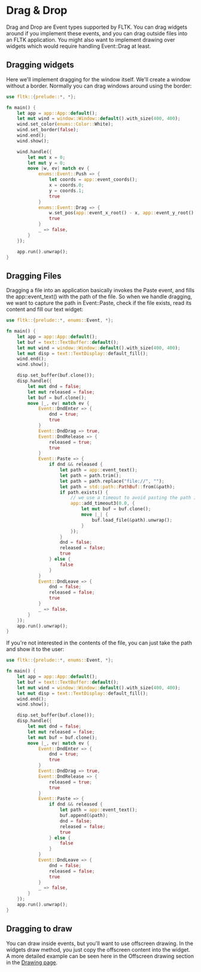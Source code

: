 # Drag & Drop

Drag and Drop are Event types supported by FLTK. You can drag widgets around if you implement these events, and you can drag outside files into an FLTK application. You might also want to implement drawing over widgets which would require handling Event::Drag at least.

## Dragging widgets

Here we'll implement dragging for the window itself. We'll create a window without a border. Normally you can drag windows around using the border:
```rust
use fltk::{prelude::*, *};

fn main() {
    let app = app::App::default();
    let mut wind = window::Window::default().with_size(400, 400);
    wind.set_color(enums::Color::White);
    wind.set_border(false);
    wind.end();
    wind.show();

    wind.handle({
        let mut x = 0;
        let mut y = 0;
        move |w, ev| match ev {
            enums::Event::Push => {
                let coords = app::event_coords();
                x = coords.0;
                y = coords.1;
                true
            }
            enums::Event::Drag => {
                w.set_pos(app::event_x_root() - x, app::event_y_root() - y);
                true
            }
            _ => false,
        }
    });

    app.run().unwrap();
}
```

## Dragging Files

Dragging a file into an application basically invokes the Paste event, and fills the app::event_text() with the path of the file. So when we handle dragging, we want to capture the path in Event::Paste, check if the file exists, read its content and fill our text widget:
```rust
use fltk::{prelude::*, enums::Event, *};

fn main() {
    let app = app::App::default();
    let buf = text::TextBuffer::default();
    let mut wind = window::Window::default().with_size(400, 400);
    let mut disp = text::TextDisplay::default_fill();
    wind.end();
    wind.show();

    disp.set_buffer(buf.clone());
    disp.handle({
        let mut dnd = false;
        let mut released = false;
        let buf = buf.clone();
        move |_, ev| match ev {
            Event::DndEnter => {
                dnd = true;
                true
            }
            Event::DndDrag => true,
            Event::DndRelease => {
                released = true;
                true
            }
            Event::Paste => {
                if dnd && released {
                    let path = app::event_text();
                    let path = path.trim();
                    let path = path.replace("file://", "");
                    let path = std::path::PathBuf::from(&path);
                    if path.exists() {
                        // we use a timeout to avoid pasting the path into the buffer
                        app::add_timeout3(0.0, {
                            let mut buf = buf.clone();
                            move |_| {
                                buf.load_file(&path).unwrap();
                            }
                        });
                    }
                    dnd = false;
                    released = false;
                    true
                } else {
                    false
                }
            }
            Event::DndLeave => {
                dnd = false;
                released = false;
                true
            }
            _ => false,
        }
    });
    app.run().unwrap();
}
```

If you're not interested in the contents of the file, you can just take the path and show it to the user:
```rust
use fltk::{prelude::*, enums::Event, *};

fn main() {
    let app = app::App::default();
    let buf = text::TextBuffer::default();
    let mut wind = window::Window::default().with_size(400, 400);
    let mut disp = text::TextDisplay::default_fill();
    wind.end();
    wind.show();

    disp.set_buffer(buf.clone());
    disp.handle({
        let mut dnd = false;
        let mut released = false;
        let mut buf = buf.clone();
        move |_, ev| match ev {
            Event::DndEnter => {
                dnd = true;
                true
            }
            Event::DndDrag => true,
            Event::DndRelease => {
                released = true;
                true
            }
            Event::Paste => {
                if dnd && released {
                    let path = app::event_text();
                    buf.append(&path);
                    dnd = false;
                    released = false;
                    true
                } else {
                    false
                }
            }
            Event::DndLeave => {
                dnd = false;
                released = false;
                true
            }
            _ => false,
        }
    });
    app.run().unwrap();
}
```

## Dragging to draw
You can draw inside events, but you'll want to use offscreen drawing. In the widgets draw method, you just copy the offscreen content into the widget. A more detailed example can be seen here in the Offscreen drawing section in the [Drawing page](Drawing.md#offscreen-drawing).
